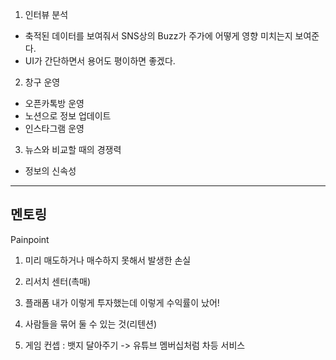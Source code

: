 1. 인터뷰 분석

- 축적된 데이터를 보여줘서 SNS상의 Buzz가 주가에 어떻게 영향 미치는지 보여준다.
- UI가 간단하면서 용어도 평이하면 좋겠다.

2. 창구 운영
- 오픈카톡방 운영
- 노션으로 정보 업데이트
- 인스타그램 운영

3. 뉴스와 비교할 때의 경쟁력
- 정보의 신속성

---

## 멘토링

Painpoint
1. 미리 매도하거나 매수하지 못해서 발생한 손실

2. 리서치 센터(촉매)

3. 플래폼
내가 이렇게 투자했는데 이렇게 수익률이 났어! 

4. 사람들을 묶어 둘 수 있는 것(리텐션)

5. 게임 컨셉 : 뱃지 달아주기 -> 유튜브 멤버십처럼 차등 서비스





